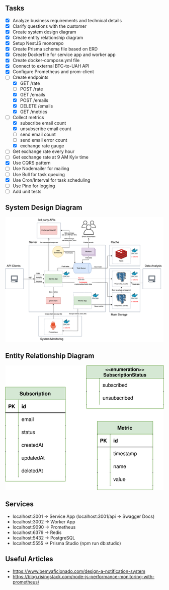 ## Tasks

- [x] Analyze business requirements and technical details
- [x] Clarify questions with the customer
- [x] Create system design diagram
- [x] Create entity relationship diagram
- [x] Setup NestJS monorepo
- [x] Create Prisma schema file based on ERD
- [x] Create Dockerfile for service app and worker app
- [x] Create docker-compose.yml file
- [x] Connect to external BTC-to-UAH API
- [x] Configure Prometheus and prom-client
- [ ] Create endpoints
  - [x] GET /rate
  - [ ] POST /rate
  - [x] GET /emails
  - [x] POST /emails
  - [x] DELETE /emails
  - [x] GET /metrics
- [ ] Collect metrics
  - [x] subscribe email count
  - [x] unsubscribe email count
  - [ ] send email count
  - [ ] send email error count
  - [x] exchange rate gauge
- [ ] Get exchange rate every hour
- [ ] Get exchange rate at 9 AM Kyiv time
- [x] Use CQRS pattern
- [ ] Use Nodemailer for mailing
- [ ] Use Bull for task queuing
- [x] Use Cron/Interval for task scheduling
- [ ] Use Pino for logging
- [ ] Add unit tests

## System Design Diagram

<p align="center">
  <picture>
    <source media="(prefers-color-scheme: light)">
    <img src="./images/system_design.svg">
  </picture>
</p>

## Entity Relationship Diagram

<p align="center">
  <picture>
    <source media="(prefers-color-scheme: light)">
    <img src="./images/erd.svg">
  </picture>
</p>

## Services

- localhost:3001 -> Service App (localhost:3001/api -> Swagger Docs)
- localhost:3002 -> Worker App
- localhost:9090 -> Prometheus
- localhost:6379 -> Redis
- localhost:5432 -> PostgreSQL
- localhost:5555 -> Prisma Studio (npm run db:studio)

## Useful Articles

- https://www.bemyaficionado.com/design-a-notification-system
- https://blog.risingstack.com/node-js-performance-monitoring-with-prometheus/
